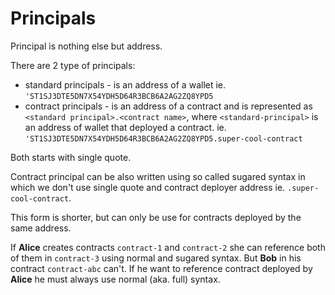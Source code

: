 # Principals
Principal is nothing else but address.

There are 2 type of principals: 
 - standard principals - is an address of a wallet ie. `'ST1SJ3DTE5DN7X54YDH5D64R3BCB6A2AG2ZQ8YPD5`
 - contract principals - is an address of a contract and is represented as `<standard principal>.<contract name>`, where `<standard-principal>` is an address of wallet that deployed a contract. ie. `'ST1SJ3DTE5DN7X54YDH5D64R3BCB6A2AG2ZQ8YPD5.super-cool-contract`

Both starts with single quote.

Contract principal can be also written using so called sugared syntax in which we don't use single quote and contract deployer address ie. `.super-cool-contract`.

This form is shorter, but can only be use for contracts deployed by the same address.

If **Alice** creates contracts `contract-1` and `contract-2` she can reference both of them in `contract-3` using normal and sugared syntax. But **Bob** in his contract `contract-abc` can't. If he want to reference contract deployed by **Alice** he must always use normal (aka. full) syntax.